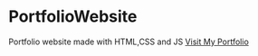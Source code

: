 # PortfolioWebsite
Portfolio website made with HTML,CSS and JS
[Visit My Portfolio](https://azmine-1.github.io/assets/index.html)

